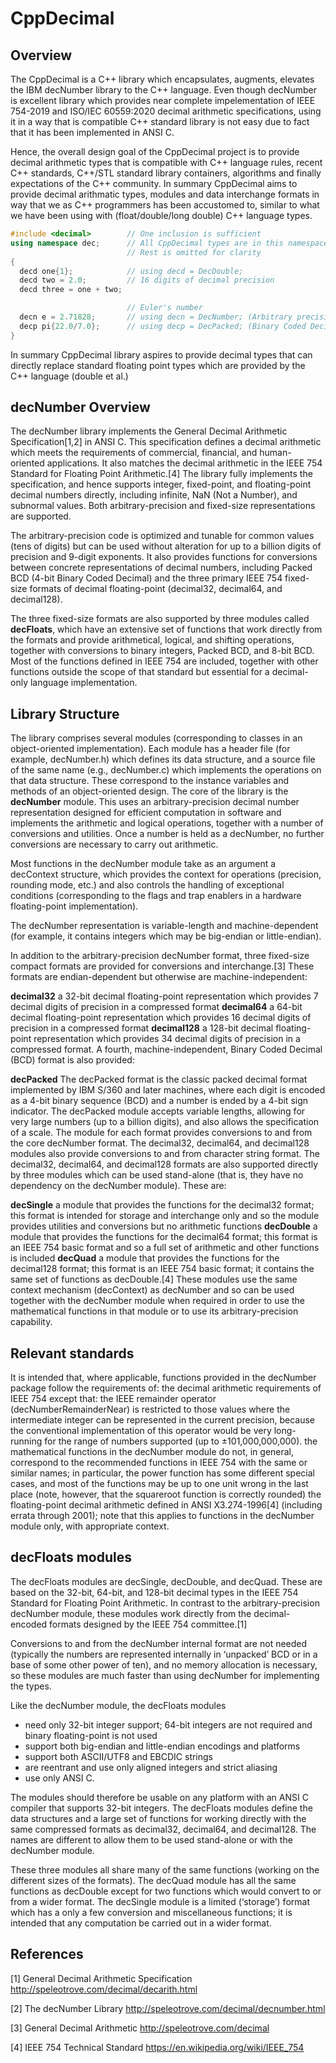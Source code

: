 # CppDecimal

## Overview

The CppDecimal is a C++ library which encapsulates, augments, elevates the IBM decNumber library to the C++ language. Even though decNumber is excellent library which provides near complete impelementation of IEEE 754-2019 and ISO/IEC 60559:2020 decimal arithmetic specifications, using it in a way that is compatible C++ standard library is not easy due to fact that it has been implemented in ANSI C.

Hence, the overall design goal of the CppDecimal project is to provide decimal arithmetic types that is compatible with C++ language rules, recent C++ standards, C++/STL standard library containers, algorithms and finally expectations of the C++ community. In summary CppDecimal aims to provide decimal arithmatic types, modules and data interchange formats in way that we as C++ programmers has been accustomed to, similar to what we have been using with (float/double/long double) C++ language types.

```c++
#include <decimal>        // One inclusion is sufficient
using namespace dec;      // All CppDecimal types are in this namespace
                          // Rest is omitted for clarity
{
  decd one{1};            // using decd = DecDouble; 
  decd two = 2.0;         // 16 digits of decimal precision
  decd three = one + two;  

                          // Euler's number
  decn e = 2.71828;       // using decn = DecNumber; (Arbitrary precision decimal number)  
  decp pi{22.0/7.0};      // using decp = DecPacked; (Binary Coded Decimal with arbitrary length)
}
```

In summary CppDecimal library aspires to provide decimal types that can directly replace standard floating point types which are provided by the C++ language (double et al.)

## decNumber Overview
The decNumber library implements the General Decimal Arithmetic Specification[1,2] in ANSI C. This specification defines a decimal arithmetic which meets the requirements of commercial, financial, and human-oriented applications. It also matches the decimal arithmetic in the IEEE 754 Standard for Floating Point Arithmetic.[4] 
The library fully implements the specification, and hence supports integer, fixed-point, and floating-point decimal numbers directly, including infinite, NaN (Not a Number), and subnormal values. Both arbitrary-precision and fixed-size representations are supported.

The arbitrary-precision code is optimized and tunable for common values (tens of digits) but can be used without alteration for up to a billion digits of precision and 9-digit exponents. It also provides functions for conversions between concrete representations of decimal numbers, including Packed BCD (4-bit Binary Coded Decimal) and the three primary IEEE 754 fixed-size formats of decimal floating-point (decimal32, decimal64, and decimal128).

The three fixed-size formats are also supported by three modules called **decFloats**, which have an extensive set of functions that work directly from the formats and provide arithmetical, logical, and shifting operations, together with conversions to binary integers, Packed BCD, and 8-bit BCD. Most of the functions defined in IEEE 754 are included, together with other functions outside the scope of that standard but essential for a decimal-only language implementation.

## Library Structure

The library comprises several modules (corresponding to classes in an object-oriented implementation). Each module has a header file (for example, decNumber.h) which defines its data structure, and a source file of the same name (e.g., decNumber.c) which implements the operations on that data structure. These correspond to the instance variables and methods of an object-oriented design.
The core of the library is the **decNumber** module. This uses an arbitrary-precision decimal number representation designed for efficient computation in software and implements the arithmetic and logical operations, together with a number of conversions and utilities. Once a number is held as a decNumber, no further conversions are necessary to carry out arithmetic.

Most functions in the decNumber module take as an argument a decContext structure, which provides the context for operations (precision, rounding mode, etc.) and also controls the handling of exceptional conditions (corresponding to the flags and trap enablers in a hardware floating-point implementation).

The decNumber representation is variable-length and machine-dependent (for example, it contains integers which may be big-endian or little-endian).

In addition to the arbitrary-precision decNumber format, three fixed-size compact formats are provided for conversions and interchange.[3]  These formats are endian-dependent but otherwise are machine-independent:

**decimal32**
a 32-bit decimal floating-point representation which provides 7 decimal digits of precision in a compressed format
**decimal64**
a 64-bit decimal floating-point representation which provides 16 decimal digits of precision in a compressed format
**decimal128**
a 128-bit decimal floating-point representation which provides 34 decimal digits of precision in a compressed format.
A fourth, machine-independent, Binary Coded Decimal (BCD) format is also provided:

**decPacked**
The decPacked format is the classic packed decimal format implemented by IBM S/360 and later machines, where each digit is encoded as a 4-bit binary sequence (BCD) and a number is ended by a 4-bit sign indicator. The decPacked module accepts variable lengths, allowing for very large numbers (up to a billion digits), and also allows the specification of a scale.
The module for each format provides conversions to and from the core decNumber format. The decimal32, decimal64, and decimal128 modules also provide conversions to and from character string format.
The decimal32, decimal64, and decimal128 formats are also supported directly by three modules which can be used stand-alone (that is, they have no dependency on the decNumber module). These are:

**decSingle**
a module that provides the functions for the decimal32 format; this format is intended for storage and interchange only and so the module provides utilities and conversions but no arithmetic functions
**decDouble**
a module that provides the functions for the decimal64 format; this format is an IEEE 754 basic format and so a full set of arithmetic and other functions is included
**decQuad**
a module that provides the functions for the decimal128 format; this format is an IEEE 754 basic format; it contains the same set of functions as decDouble.[4] 
These modules use the same context mechanism (decContext) as decNumber and so can be used together with the decNumber module when required in order to use the mathematical functions in that module or to use its arbitrary-precision capability.

## Relevant standards
It is intended that, where applicable, functions provided in the decNumber package follow the requirements of:
the decimal arithmetic requirements of IEEE 754 except that:
the IEEE remainder operator (decNumberRemainderNear) is restricted to those values where the intermediate integer can be represented in the current precision, because the conventional implementation of this operator would be very long-running for the range of numbers supported (up to ±101,000,000,000).
the mathematical functions in the decNumber module do not, in general, correspond to the recommended functions in IEEE 754 with the same or similar names; in particular, the power function has some different special cases, and most of the functions may be up to one unit wrong in the last place (note, however, that the squareroot function is correctly rounded)
the floating-point decimal arithmetic defined in ANSI X3.274-1996[4]  (including errata through 2001); note that this applies to functions in the decNumber module only, with appropriate context.

## decFloats modules
The decFloats modules are decSingle, decDouble, and decQuad. These are based on the 32-bit, 64-bit, and 128-bit decimal types in the IEEE 754 Standard for Floating Point Arithmetic.
In contrast to the arbitrary-precision decNumber module, these modules work directly from the decimal-encoded formats designed by the IEEE 754 committee.[1] 

Conversions to and from the decNumber internal format are not needed (typically the numbers are represented internally in ‘unpacked’ BCD or in a base of some other power of ten), and no memory allocation is necessary, so these modules are much faster than using decNumber for implementing the types.

Like the decNumber module, the decFloats modules 
- need only 32-bit integer support; 64-bit integers are not required and binary floating-point is not used
- support both big-endian and little-endian encodings and platforms
- support both ASCII/UTF8 and EBCDIC strings
- are reentrant and use only aligned integers and strict aliasing
- use only ANSI C.

The modules should therefore be usable on any platform with an ANSI C compiler that supports 32-bit integers.
The decFloats modules define the data structures and a large set of functions for working directly with the same compressed formats as decimal32, decimal64, and decimal128. The names are different to allow them to be used stand-alone or with the decNumber module.

These three modules all share many of the same functions (working on the different sizes of the formats). The decQuad module has all the same functions as decDouble except for two functions which would convert to or from a wider format. The decSingle module is a limited (‘storage’) format which has a only a few conversion and miscellaneous functions; it is intended that any computation be carried out in a wider format.

## References

[1] General Decimal Arithmetic Specification
http://speleotrove.com/decimal/decarith.html 

[2] The decNumber Library
http://speleotrove.com/decimal/decnumber.html

[3] General Decimal Arithmetic
http://speleotrove.com/decimal

[4] IEEE 754 Technical Standard
https://en.wikipedia.org/wiki/IEEE_754

